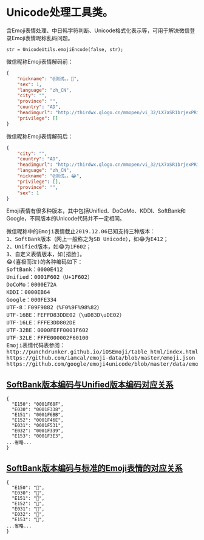 # Unicode处理工具类。

含Emoji表情处理、中日韩字符判断、Unicode格式化表示等，可用于解决微信登录Emoji表情昵称乱码问题。

```text
str = UnicodeUtils.emojiEncode(false, str);
```
微信昵称Emoji表情解码前：
```json
{
    "nickname": "@测试。。",
    "sex": 1,
    "language": "zh_CN",
    "city": "",
    "province": "",
    "country": "AD",
    "headimgurl": "http://thirdwx.qlogo.cn/mmopen/vi_32/LX7aSR1brjexPRicvmib0jumlFsDt1gLuGS43rzmialiaqfGJyxIaHgVr0xIFQbfGiaChZGZmvu8ZA5fjmciciaoFnMbg/132",
    "privilege": []
}
```
微信昵称Emoji表情解码后：
```json
{
    "city": "",
    "country": "AD",
    "headimgurl": "http://thirdwx.qlogo.cn/mmopen/vi_32/LX7aSR1brjexPRicvmib0jumlFsDt1gLuGS43rzmialiaqfGJyxIaHgVr0xIFQbfGiaChZGZmvu8ZA5fjmciciaoFnMbg/132",
    "language": "zh_CN",
    "nickname": "@测试。。😂",
    "privilege": [],
    "province": "",
    "sex": 1
}
```

Emoji表情有很多种版本，其中包括Unified、DoCoMo、KDDI、SoftBank和Google，不同版本的Unicode代码并不一定相同。
<pre>
微信昵称中的Emoji表情截止2019.12.06已知支持三种版本：
1、SoftBank版本（网上一般称之为SB Unicode），如😂为E412；
2、Unified版本，如😂为1F602；
3、自定义表情版本，如[捂脸]。
😂(喜极而泣)的各种编码如下：
SoftBank：0000E412
Unified：0001F602（U+1F602）
DoCoMo：0000E72A
KDDI：0000EB64
Google：000FE334
UTF-8：F09F9882（%F0%9F%98%82）
UTF-16BE：FEFFD83DDE02（\uD83D\uDE02）
UTF-16LE：FFFE3DD802DE
UTF-32BE：0000FEFF0001F602
UTF-32LE：FFFE000002F60100
Emoji表情代码表参阅：
http://punchdrunker.github.io/iOSEmoji/table_html/index.html
https://github.com/iamcal/emoji-data/blob/master/emoji.json
https://github.com/google/emoji4unicode/blob/master/data/emoji4unicode.xml
</pre>

## [SoftBank版本编码与Unified版本编码对应关系](/softbank_unified.json)
```text
{
  "E150": "0001F68F",
  "E030": "0001F338",
  "E151": "0001F6BB",
  "E152": "0001F46E",
  "E031": "0001F531",
  "E032": "0001F339",
  "E153": "0001F3E3",
...省略...
}
```
## [SoftBank版本编码与标准的Emoji表情的对应关系](/softbank_decode.json)
```text
{
  "E150": "🚏",
  "E030": "🌸",
  "E151": "🚻",
  "E152": "👮",
  "E031": "🔱",
  "E032": "🌹",
  "E153": "🏣",
...省略...
}
```